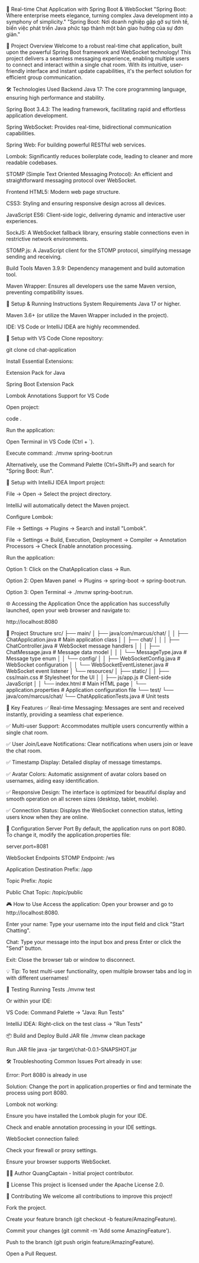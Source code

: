 💬 Real-time Chat Application with Spring Boot & WebSocket
"Spring Boot: Where enterprise meets elegance, turning complex Java development into a symphony of simplicity."
"Spring Boot: Nơi doanh nghiệp gặp gỡ sự tinh tế, biến việc phát triển Java phức tạp thành một bản giao hưởng của sự đơn giản."

📖 Project Overview
Welcome to a robust real-time chat application, built upon the powerful Spring Boot framework and WebSocket technology! This project delivers a seamless messaging experience, enabling multiple users to connect and interact within a single chat room. With its intuitive, user-friendly interface and instant update capabilities, it's the perfect solution for efficient group communication.

🛠️ Technologies Used
Backend
Java 17: The core programming language, ensuring high performance and stability.

Spring Boot 3.4.3: The leading framework, facilitating rapid and effortless application development.

Spring WebSocket: Provides real-time, bidirectional communication capabilities.

Spring Web: For building powerful RESTful web services.

Lombok: Significantly reduces boilerplate code, leading to cleaner and more readable codebases.

STOMP (Simple Text Oriented Messaging Protocol): An efficient and straightforward messaging protocol over WebSocket.

Frontend
HTML5: Modern web page structure.

CSS3: Styling and ensuring responsive design across all devices.

JavaScript ES6: Client-side logic, delivering dynamic and interactive user experiences.

SockJS: A WebSocket fallback library, ensuring stable connections even in restrictive network environments.

STOMP.js: A JavaScript client for the STOMP protocol, simplifying message sending and receiving.

Build Tools
Maven 3.9.9: Dependency management and build automation tool.

Maven Wrapper: Ensures all developers use the same Maven version, preventing compatibility issues.

🚀 Setup & Running Instructions
System Requirements
Java 17 or higher.

Maven 3.6+ (or utilize the Maven Wrapper included in the project).

IDE: VS Code or IntelliJ IDEA are highly recommended.

🔧 Setup with VS Code
Clone repository:

git clone <repository-url>
cd chat-application

Install Essential Extensions:

Extension Pack for Java

Spring Boot Extension Pack

Lombok Annotations Support for VS Code

Open project:

code .

Run the application:

Open Terminal in VS Code (Ctrl + `).

Execute command: ./mvnw spring-boot:run

Alternatively, use the Command Palette (Ctrl+Shift+P) and search for "Spring Boot: Run".

🔧 Setup with IntelliJ IDEA
Import project:

File → Open → Select the project directory.

IntelliJ will automatically detect the Maven project.

Configure Lombok:

File → Settings → Plugins → Search and install "Lombok".

File → Settings → Build, Execution, Deployment → Compiler → Annotation Processors → Check Enable annotation processing.

Run the application:

Option 1: Click on the ChatApplication class → Run.

Option 2: Open Maven panel → Plugins → spring-boot → spring-boot:run.

Option 3: Open Terminal → ./mvnw spring-boot:run.

🌐 Accessing the Application
Once the application has successfully launched, open your web browser and navigate to:

http://localhost:8080

📁 Project Structure
src/
├── main/
│   ├── java/com/marcus/chat/
│   │   ├── ChatApplication.java          # Main application class
│   │   ├── chat/
│   │   │   ├── ChatController.java       # WebSocket message handlers
│   │   │   ├── ChatMessage.java          # Message data model
│   │   │   └── MessageType.java          # Message type enum
│   │   └── config/
│   │       ├── WebSocketConfig.java      # WebSocket configuration
│   │       └── WebSocketEventListener.java # WebSocket event listener
│   └── resources/
│       ├── static/
│       │   ├── css/main.css             # Stylesheet for the UI
│       │   ├── js/app.js                # Client-side JavaScript
│       │   └── index.html               # Main HTML page
│       └── application.properties        # Application configuration file
└── test/
    └── java/com/marcus/chat/
        └── ChatApplicationTests.java     # Unit tests

🎯 Key Features
✅ Real-time Messaging: Messages are sent and received instantly, providing a seamless chat experience.

✅ Multi-user Support: Accommodates multiple users concurrently within a single chat room.

✅ User Join/Leave Notifications: Clear notifications when users join or leave the chat room.

✅ Timestamp Display: Detailed display of message timestamps.

✅ Avatar Colors: Automatic assignment of avatar colors based on usernames, aiding easy identification.

✅ Responsive Design: The interface is optimized for beautiful display and smooth operation on all screen sizes (desktop, tablet, mobile).

✅ Connection Status: Displays the WebSocket connection status, letting users know when they are online.

🔧 Configuration
Server Port
By default, the application runs on port 8080. To change it, modify the application.properties file:

server.port=8081

WebSocket Endpoints
STOMP Endpoint: /ws

Application Destination Prefix: /app

Topic Prefix: /topic

Public Chat Topic: /topic/public

🎮 How to Use
Access the application: Open your browser and go to http://localhost:8080.

Enter your name: Type your username into the input field and click "Start Chatting".

Chat: Type your message into the input box and press Enter or click the "Send" button.

Exit: Close the browser tab or window to disconnect.

💡 Tip: To test multi-user functionality, open multiple browser tabs and log in with different usernames!

🧪 Testing
Running Tests
./mvnw test

Or within your IDE:

VS Code: Command Palette → "Java: Run Tests"

IntelliJ IDEA: Right-click on the test class → "Run Tests"

📦 Build and Deploy
Build JAR file
./mvnw clean package

Run JAR file
java -jar target/chat-0.0.1-SNAPSHOT.jar

🛠️ Troubleshooting
Common Issues
Port already in use:

Error: Port 8080 is already in use

Solution: Change the port in application.properties or find and terminate the process using port 8080.

Lombok not working:

Ensure you have installed the Lombok plugin for your IDE.

Check and enable annotation processing in your IDE settings.

WebSocket connection failed:

Check your firewall or proxy settings.

Ensure your browser supports WebSocket.

👨‍💻 Author
QuangCaptain - Initial project contributor.

📄 License
This project is licensed under the Apache License 2.0.

🤝 Contributing
We welcome all contributions to improve this project!

Fork the project.

Create your feature branch (git checkout -b feature/AmazingFeature).

Commit your changes (git commit -m 'Add some AmazingFeature').

Push to the branch (git push origin feature/AmazingFeature).

Open a Pull Request.
